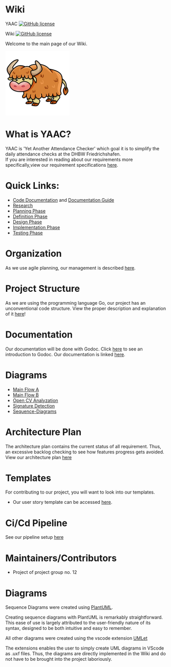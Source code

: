 # Wiki

YAAC [![GitHub license](https://img.shields.io/github/license/DHBW-SE-2023/YAAC.svg)](https://github.com/DHBW-SE-2023/YAAC/blob/master/LICENSE)


Wiki [![GitHub license](https://img.shields.io/github/license/DHBW-SE-2023/Wiki.svg)](https://github.com/DHBW-SE-2023/Wiki/blob/main/LICENSE)



Welcome to the main page of our Wiki. 
<!--The links will guide you to all sub-articles of this page. -->

![YAAC](./Assets/Icon.png)
# What is YAAC?
YAAC is 'Yet Another Attendance Checker' which goal it is to simplify the daily attendance checks at the DHBW Friedrichshafen. \
If you are interested in reading about our requirements more specifically,view our requirement specifications [here](https://github.com/DHBW-SE-2023/Wiki/blob/main/Pages/RequirementSpecs.md).

<!--
### Software used:
<img height="30px" src="https://cdn.jsdelivr.net/gh/devicons/devicon/icons/vscode/vscode-original.svg" />
<img height="30px" src="https://cdn.jsdelivr.net/gh/devicons/devicon/icons/figma/figma-original.svg" />
<img height="30px" src="https://cdn.jsdelivr.net/gh/devicons/devicon/icons/github/github-original.svg" />
<img height="30px" src="https://cdn.jsdelivr.net/gh/devicons/devicon/icons/go/go-original-wordmark.svg" />
<img height="30px" src="https://cdn.jsdelivr.net/gh/devicons/devicon/icons/linux/linux-original.svg" />
<img height="30px" src="https://cdn.jsdelivr.net/gh/devicons/devicon/icons/windows8/windows8-original.svg" />
<img height="30px" src="https://cdn.jsdelivr.net/gh/devicons/devicon/icons/apple/apple-original.svg" />

found [here](https://devicon.dev)              

-->

# Quick Links:

- [Code Documentation](https://pkg.go.dev/github.com/DHBW-SE-2023/YAAC) and [Documentation Guide](/Pages/CodeDocumentationGODoc.md)   
- [Research](/Pages/0Research/0.0.0ResearchPhase.md)
- [Planning Phase](/Pages/1Planning/1.0.0PlanningPhase.md)
- [Definition Phase](/Pages/2Definition/2.0.0DefinitionPhase.md)
- [Design Phase](/Pages/3Design/3.0.0DesignPhase.md)
- [Implementation Phase](/Pages/4Implementation/4.0.0ImplementationPhase.md)
- [Testing Phase](/Pages/5Testing/5.0.0TestingPhase.md)

# Organization

As we use agile planning, our management is described [here](https://github.com/DHBW-SE-2023/Wiki/blob/main/Pages/Management.md). 


# Project Structure
As we are using the programming language Go, our project has an unconventional code structure. View the proper description and explanation of it [here](https://github.com/DHBW-SE-2023/Wiki/blob/main/Pages/Structure.md)!

# Documentation
Our documentation will be done with Godoc. Click [here](https://github.com/DHBW-SE-2023/Wiki/blob/main/Pages/GoDoc.md) to see an introduction to Godoc. 
Our documentation is linked [here](https://github.com/DHBW-SE-2023/YAAC/blob/main).

# Diagrams
- [Main Flow A](https://github.com/DHBW-SE-2023/Wiki/blob/main/Diagrams/MainFlowA.drawio)
- [Main Flow B](https://github.com/DHBW-SE-2023/Wiki/blob/main/Diagrams/MainFlowB.drawio)
- [Open CV Analyzation](https://github.com/DHBW-SE-2023/Wiki/blob/main/Diagrams/OpenCVAnalyzation.drawio)
- [Signature Detection](https://github.com/DHBW-SE-2023/Wiki/blob/main/Diagrams/SignatureDetection.drawio)
- [Sequence-Diagrams](https://github.com/DHBW-SE-2023/Wiki/blob/main/Diagrams/Sequence_Diagrams/Sequence_Diagrams.md)

# Architecture Plan
The architecture plan contains the current status of all requirement. Thus, an excessive backlog checking to see how features progress gets avoided. 
View our architecture plan [here](https://github.com/DHBW-SE-2023/Wiki/blob/main/Pages/ArchitecturePlan.md)

# Templates
For contributing to our project, you will want to look into our templates.
- Our user story template can be accessed [here](https://github.com/DHBW-SE-2023/Wiki/blob/main/Templates/templateUserStories.md).

# Ci/Cd Pipeline
See our pipeline setup [here](https://github.com/DHBW-SE-2023/Wiki/blob/main/Pages/Pipeline.md)

# Maintainers/Contributors
- Project of project group no. 12

# Diagrams

Sequence Diagrams were created using [PlantUML](https://plantuml.com/sequence-diagram).

Creating sequence diagrams with PlantUML is remarkably straightforward. This ease of use is largely attributed to the user-friendly nature of its syntax, designed to be both intuitive and easy to remember.

All other diagrams were created using the vscode extension [UMLet](https://marketplace.visualstudio.com/items?itemName=TheUMLetTeam.umlet)

The extensions enables the user to simply create UML diagrams in VScode as .uxf files. Thus, the diagrams are directly implemented in the Wiki and do not have to be brought into the project laboriously.